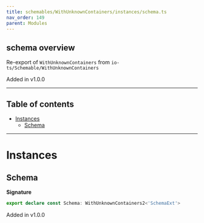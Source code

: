 ```yaml
---
title: schemables/WithUnknownContainers/instances/schema.ts
nav_order: 149
parent: Modules
---
```


## schema overview

Re-export of `WithUnknownContainers` from `io-ts/Schemable/WithUnknownContainers`

Added in v1.0.0

---

<h2 class="text-delta">Table of contents</h2>

- [Instances](#instances)
  - [Schema](#schema)

---

# Instances

## Schema

**Signature**

```ts
export declare const Schema: WithUnknownContainers2<'SchemaExt'>
```

Added in v1.0.0
